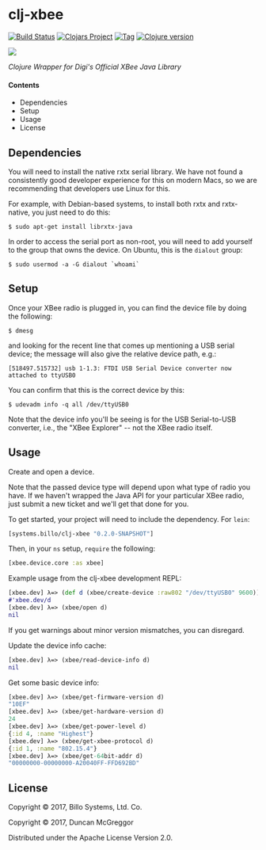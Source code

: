 # clj-xbee

[![Build Status][travis-badge]][travis]
[![Clojars Project][clojars-badge]][clojars]
[![Tag][tag-badge]][tag]
[![Clojure version][clojure-v]](project.clj)

[![][logo]][logo-large]

*Clojure Wrapper for Digi's Official XBee Java Library*

#### Contents

* Dependencies
* Setup
* Usage
* License


## Dependencies

You will need to install the native rxtx serial library. We have not found a
consistently good developer experience for this on modern Macs, so we are
recommending that developers use Linux for this.

For example, with Debian-based systems, to install both rxtx and rxtx-native,
you just need to do this:

```
$ sudo apt-get install librxtx-java
```

In order to access the serial port as non-root, you will need to add yourself
to the group that owns the device. On Ubuntu, this is the `dialout` group:

```
$ sudo usermod -a -G dialout `whoami`
```


## Setup

Once your XBee radio is plugged in, you can find the device file by doing the
following:

```
$ dmesg
```

and looking for the recent line that comes up mentioning a USB serial device;
the message will also give the relative device path, e.g.:

```
[518497.515732] usb 1-1.3: FTDI USB Serial Device converter now attached to ttyUSB0
```

You can confirm that this is the correct device by this:

```
$ udevadm info -q all /dev/ttyUSB0
```

Note that the device info you'll be seeing is for the USB Serial-to-USB
converter, i.e., the "XBee Explorer" -- not the XBee radio itself.


## Usage

Create and open a device.

Note that the passed device type will depend upon what type of radio you have.
If we haven't wrapped the Java API for your particular XBee radio, just submit
a new ticket and we'll get that done for you.

To get started, your project will need to include the dependency. For `lein`:

```clj
[systems.billo/clj-xbee "0.2.0-SNAPSHOT"]
```

Then, in your `ns` setup, `require` the following:

```clj
[xbee.device.core :as xbee]
```

Example usage from the clj-xbee development REPL:

```clj
[xbee.dev] λ=> (def d (xbee/create-device :raw802 "/dev/ttyUSB0" 9600))
#'xbee.dev/d
[xbee.dev] λ=> (xbee/open d)
nil
```

If you get warnings about minor version mismatches, you can disregard.

Update the device info cache:

```clj
[xbee.dev] λ=> (xbee/read-device-info d)
nil
```

Get some basic device info:

```clj
[xbee.dev] λ=> (xbee/get-firmware-version d)
"10EF"
[xbee.dev] λ=> (xbee/get-hardware-version d)
24
[xbee.dev] λ=> (xbee/get-power-level d)
{:id 4, :name "Highest"}
[xbee.dev] λ=> (xbee/get-xbee-protocol d)
{:id 1, :name "802.15.4"}
[xbee.dev] λ=> (xbee/get-64bit-addr d)
"00000000-00000000-A20040FF-FFD692BD"
```


## License

Copyright © 2017, Billo Systems, Ltd. Co.

Copyright © 2017, Duncan McGreggor

Distributed under the Apache License Version 2.0.


<!-- Named page links below: /-->

[travis]: https://travis-ci.org/billosys/clj-xbee
[travis-badge]: https://travis-ci.org/billosys/clj-xbee.png?branch=master
[deps]: http://jarkeeper.com/billosys/clj-xbee
[deps-badge]: http://jarkeeper.com/billosys/clj-xbee/status.svg
[logo]: resources/images/Xbee-small.png
[logo-large]: resources/images/Xbee.png
[tag-badge]: https://img.shields.io/github/tag/billosys/clj-xbee.svg
[tag]: https://github.com/billosys/clj-xbee/tags
[clojure-v]: https://img.shields.io/badge/clojure-1.9.0-blue.svg
[jdk-v]: https://img.shields.io/badge/jdk-1.7+-blue.svg
[clojars]: https://clojars.org/systems.billo/clj-xbee
[clojars-badge]: https://img.shields.io/clojars/v/systems.billo/clj-xbee.svg

